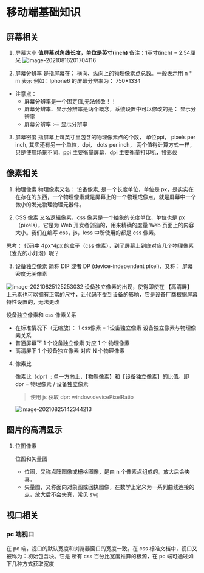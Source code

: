 # 移动端基础知识

## 屏幕相关
1. 屏幕大小
**值屏幕对角线长度，单位是英寸(inch)**
备注：1英寸(inch) = 2.54厘米
![image-20210816201704116](/Users/ardor/Desktop/MyGitHub/web-study-record/Mobile-Study/shangguigu/img/inch-screen.png)

2. 屏幕分辨率
是指屏幕在： 横向、纵向上的物理像素点总数。一般表示用 n * m 表示
例如：Iphone6 的屏幕分辨率为： 750*1334
- 注意点：
  - 屏幕分辨率是一个固定值,无法修改！！
  - 屏幕分辨率、显示分辨率是两个概念，系统设置中可以修改的是： 显示分辨率
  - 屏幕分辨率 >= 显示分辨率

3. 屏幕密度
指屏幕上每英寸里包含的物理像素点的个数， 单位ppi， pixels per inch, 其实还有另一个单位，dpi， dots per inch， 两个值得计算方式一样，只是使用场景不同，ppi 主要衡量屏幕，dpi 主要衡量打印机，投影仪

## 像素相关
1. 物理像素
物理像素又名： 设备像素, 是一个长度单位，单位是 px，是实实在在存在的东西，一个物理像素就是屏幕上的一个物理成像点，就是屏幕中一个微小的发光物理物理元器件。

2. CSS 像素
又名逻辑像素，css 像素是一个抽象的长度单位，单位也是 px（pixels），它是为 Web 开发者创造的，用来精确的度量 Web 页面上的内容大小。我们在编写 css，js，less 中所使用的都是 css 像素。

思考： 代码中 4px*4px 的盒子（css 像素），到了屏幕上到底对应几个物理像素（发光的小灯泡）呢？  

3. 设备独立像素
简称 DIP 或者 DP (device-independent pixel)，又称： 屏幕密度无关像素

![image-20210825125253032](/Users/ardor/Desktop/MyGitHub/web-study-record/Mobile-Study/shangguigu/img/DIP.png)
设备独立像素的出现，使得即使在 【高清屏】上元素也可以拥有正常的尺寸，让代码不受到设备的影响，它是设备厂商根据屏幕特性设置的，无法更改

设备独立像素和 css 像素关系
- 在标准情况下（无缩放）： 1 css像素 = 1设备独立像素
设备独立像素与物理像素关系
- 普通屏幕下 1 个设备独立像素 对应 1 个 物理像素
- 高清屏下 1 个设备独立像素 对应 N 个物理像素

4. 像素比

   像素比（dpr）: 单一方向上，【物理像素】和【设备独立像素】的比值。即 dpr = 物理像素 / 设备独立像素

   > 使用 js 获取 dpr: window.devicePixelRatio

   ![image-20210825142344213](/Users/ardor/Desktop/MyGitHub/web-study-record/Mobile-Study/shangguigu/img/dpr.png)

## 图片的高清显示

1. 位图像素

   位图和矢量图

   - 位图，又称点阵图像或栅格图像，是由 n 个像素点组成的。放大后会失真。
   - 矢量图，又称面向对象图或回执图像，在数学上定义为一系列曲线连接的点，放大后不会失真，常见 svg

## 视口相关

### pc 端视口

在 pc 端，视口的默认宽度和浏览器窗口的宽度一致。在 css 标准文档中，视口又被称为：初始包含块。它是 所有 css 百分比宽度推算的根源，在 pc 端可通过如下几种方式获取宽度

